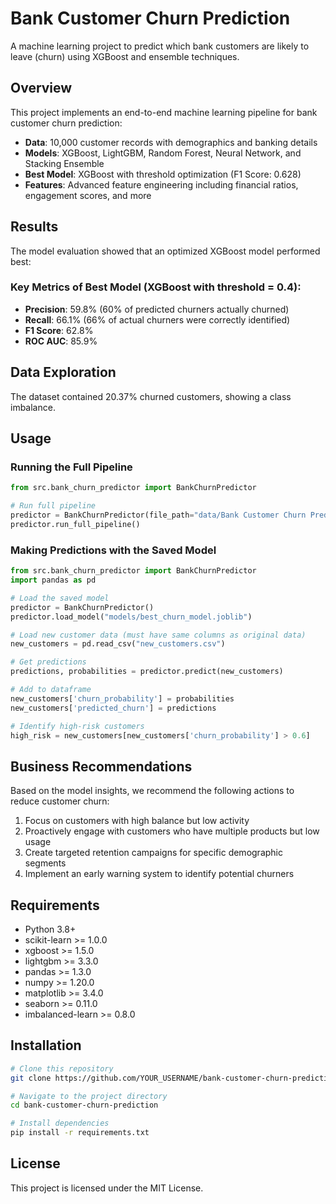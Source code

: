 # Bank Customer Churn Prediction

A machine learning project to predict which bank customers are likely to leave (churn) using XGBoost and ensemble techniques.

## Overview

This project implements an end-to-end machine learning pipeline for bank customer churn prediction:

- **Data**: 10,000 customer records with demographics and banking details
- **Models**: XGBoost, LightGBM, Random Forest, Neural Network, and Stacking Ensemble
- **Best Model**: XGBoost with threshold optimization (F1 Score: 0.628)
- **Features**: Advanced feature engineering including financial ratios, engagement scores, and more

## Results

The model evaluation showed that an optimized XGBoost model performed best:

### Key Metrics of Best Model (XGBoost with threshold = 0.4):
- **Precision**: 59.8% (60% of predicted churners actually churned)
- **Recall**: 66.1% (66% of actual churners were correctly identified)
- **F1 Score**: 62.8%
- **ROC AUC**: 85.9%

## Data Exploration

The dataset contained 20.37% churned customers, showing a class imbalance.

## Usage

### Running the Full Pipeline

```python
from src.bank_churn_predictor import BankChurnPredictor

# Run full pipeline
predictor = BankChurnPredictor(file_path="data/Bank Customer Churn Prediction.csv")
predictor.run_full_pipeline()
```

### Making Predictions with the Saved Model

```python
from src.bank_churn_predictor import BankChurnPredictor
import pandas as pd

# Load the saved model
predictor = BankChurnPredictor()
predictor.load_model("models/best_churn_model.joblib")

# Load new customer data (must have same columns as original data)
new_customers = pd.read_csv("new_customers.csv")

# Get predictions
predictions, probabilities = predictor.predict(new_customers)

# Add to dataframe
new_customers['churn_probability'] = probabilities
new_customers['predicted_churn'] = predictions

# Identify high-risk customers
high_risk = new_customers[new_customers['churn_probability'] > 0.6]
```

## Business Recommendations

Based on the model insights, we recommend the following actions to reduce customer churn:

1. Focus on customers with high balance but low activity
2. Proactively engage with customers who have multiple products but low usage
3. Create targeted retention campaigns for specific demographic segments
4. Implement an early warning system to identify potential churners

## Requirements

- Python 3.8+
- scikit-learn >= 1.0.0
- xgboost >= 1.5.0
- lightgbm >= 3.3.0
- pandas >= 1.3.0
- numpy >= 1.20.0
- matplotlib >= 3.4.0
- seaborn >= 0.11.0
- imbalanced-learn >= 0.8.0

## Installation

```bash
# Clone this repository
git clone https://github.com/YOUR_USERNAME/bank-customer-churn-prediction.git

# Navigate to the project directory
cd bank-customer-churn-prediction

# Install dependencies
pip install -r requirements.txt
```

## License

This project is licensed under the MIT License.
